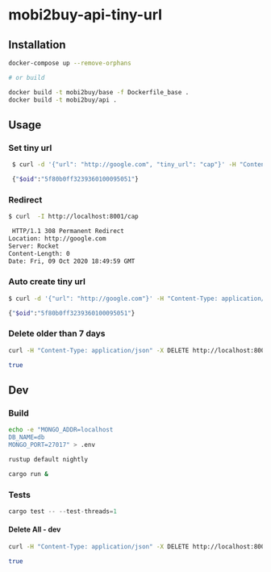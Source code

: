 # mobi2buy-api-tiny-url

## Installation

```bash
docker-compose up --remove-orphans

# or build

docker build -t mobi2buy/base -f Dockerfile_base .
docker build -t mobi2buy/api .

```

## Usage

### Set tiny url

```bash
 $ curl -d '{"url": "http://google.com", "tiny_url": "cap"}' -H "Content-Type: application/json" -X POST http://localhost:8001

 {"$oid":"5f80b0ff3239360100095051"}
```

### Redirect

```bash
$ curl  -I http://localhost:8001/cap

 HTTP/1.1 308 Permanent Redirect
Location: http://google.com
Server: Rocket
Content-Length: 0
Date: Fri, 09 Oct 2020 18:49:59 GMT
```

### Auto create tiny url

```bash
$ curl -d '{"url": "http://google.com"}' -H "Content-Type: application/json" -X POST http://localhost:8001

{"$oid":"5f80b0ff3239360100095051"}
```

### Delete older than 7 days

```bash
curl -H "Content-Type: application/json" -X DELETE http://localhost:8001/old

true
```

## Dev

### Build

```bash
echo -e "MONGO_ADDR=localhost
DB_NAME=db
MONGO_PORT=27017" > .env
```

```bash
rustup default nightly 
```

```bash
cargo run &
```

### Tests

```rust
cargo test -- --test-threads=1
```

#### Delete All - dev

```bash
curl -H "Content-Type: application/json" -X DELETE http://localhost:8001/

true
```